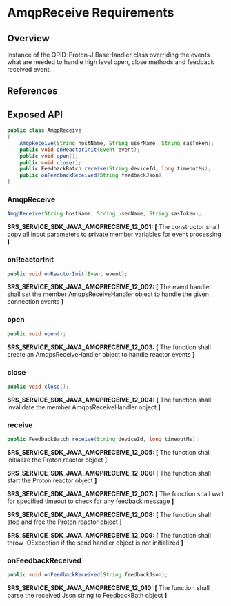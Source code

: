 # AmqpReceive Requirements

## Overview

Instance of the QPID-Proton-J BaseHandler class overriding the events what are needed to handle high level open, close methods and feedback received event.

## References

## Exposed API

```java
public class AmqpReceive
{
    AmqpReceive(String hostName, String userName, String sasToken);
    public void onReactorInit(Event event);
    public void open();
    public void close();
    public FeedbackBatch receive(String deviceId, long timeoutMs);
    public onFeedbackReceived(String feedbackJson);
}
```
### AmqpReceive

```java
AmqpReceive(String hostName, String userName, String sasToken);
```
**SRS_SERVICE_SDK_JAVA_AMQPRECEIVE_12_001: [** The constructor shall copy all input parameters to private member variables for event processing **]**

### onReactorInit

```java
public void onReactorInit(Event event);
```
**SRS_SERVICE_SDK_JAVA_AMQPRECEIVE_12_002: [** The event handler shall set the member AmqpsReceiveHandler object to handle the given connection events **]**

### open

```java
public void open();
```
**SRS_SERVICE_SDK_JAVA_AMQPRECEIVE_12_003: [** The function shall create an AmqpsReceiveHandler object to handle reactor events **]**

### close

```java
public void close();
```
**SRS_SERVICE_SDK_JAVA_AMQPRECEIVE_12_004: [** The function shall invalidate the member AmqpsReceiveHandler object **]**

### receive

```java
public FeedbackBatch receive(String deviceId, long timeoutMs);
```
**SRS_SERVICE_SDK_JAVA_AMQPRECEIVE_12_005: [** The function shall initialize the Proton reactor object **]**

**SRS_SERVICE_SDK_JAVA_AMQPRECEIVE_12_006: [** The function shall start the Proton reactor object **]**

**SRS_SERVICE_SDK_JAVA_AMQPRECEIVE_12_007: [** The function shall wait for specified timeout to check for any feedback message **]**

**SRS_SERVICE_SDK_JAVA_AMQPRECEIVE_12_008: [** The function shall stop and free the Proton reactor object **]**

**SRS_SERVICE_SDK_JAVA_AMQPRECEIVE_12_009: [** The function shall throw IOException if the send handler object is not initialized **]**

### onFeedbackReceived

```java
public void onFeedbackReceived(String feedbackJson);
```
**SRS_SERVICE_SDK_JAVA_AMQPRECEIVE_12_010: [** The function shall parse the received Json string to FeedbackBath object **]**

